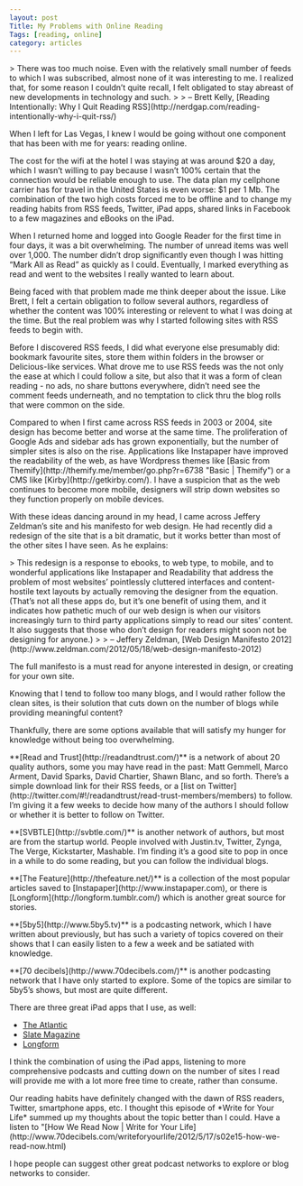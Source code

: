 ```yaml
---
layout: post
Title: My Problems with Online Reading
Tags: [reading, online]
category: articles
---
```

<p>
> There was too much noise. Even with the relatively small number of feeds to which I was subscribed, almost none of it was interesting to me. I realized that, for some reason I couldn’t quite recall, I felt obligated to stay abreast of new developments in technology and such.
> 
> – Brett Kelly, [Reading Intentionally: Why I Quit Reading RSS](http://nerdgap.com/reading-intentionally-why-i-quit-rss/)
<p>
When I left for Las Vegas, I knew I would be going without one component that has been with me for years: reading online. 
<p>
The cost for the wifi at the hotel I was staying at was around $20 a day, which I wasn’t willing to pay because I wasn’t 100% certain that the connection would be reliable enough to use. The data plan my cellphone carrier has for travel in the United States is even worse: $1 per 1 Mb. The combination of the two high costs forced me to be offline and to change my reading habits from RSS feeds, Twitter, iPad apps, shared links in Facebook to a few magazines and eBooks on the iPad. 
<p>
When I returned home and logged into Google Reader for the first time in four days, it was a bit overwhelming. The number of unread items was well over 1,000. The number didn’t drop significantly even though I was hitting “Mark All as Read” as quickly as I could. Eventually, I marked everything as read and went to the websites I really wanted to learn about. 
<p>
Being faced with that problem made me think deeper about the issue. Like Brett, I felt a certain obligation to follow several authors, regardless of whether the content was 100% interesting or relevent to what I was doing at the time. But the real problem was why I started following sites with RSS feeds to begin with. 
<p>
Before I discovered RSS feeds, I did what everyone else presumably did: bookmark favourite sites, store them within folders in the browser or Delicious-like services. What drove me to use RSS feeds was the not only the ease at which I could follow a site, but also that it was a form of clean reading - no ads, no share buttons everywhere, didn’t need see the comment feeds underneath, and no temptation to click thru the blog rolls that were common on the side.
<p>
Compared to when I first came across RSS feeds in 2003 or 2004, site design has become better and worse at the same time. The proliferation of Google Ads and sidebar ads has grown exponentially, but the number of simpler sites is also on the rise. Applications like Instapaper have improved the readability of the web, as have Wordpress themes like [Basic from Themify](http://themify.me/member/go.php?r=6738 "Basic | Themify") or a CMS like [Kirby](http://getkirby.com/). I have a suspicion that as the web continues to become more mobile, designers will strip down websites so they function properly on mobile devices. 
<p>
With these ideas dancing around in my head, I came across Jeffery Zeldman’s site and his manifesto for web design. He had recently did a redesign of the site that is a bit dramatic, but it works better than most of the other sites I have seen. As he explains:
<p>
> This redesign is a response to ebooks, to web type, to mobile, and to wonderful applications like Instapaper and Readability that address the problem of most websites’ pointlessly cluttered interfaces and content-hostile text layouts by actually removing the designer from the equation. (That’s not all these apps do, but it’s one benefit of using them, and it indicates how pathetic much of our web design is when our visitors increasingly turn to third party applications simply to read our sites’ content. It also suggests that those who don’t design for readers might soon not be designing for anyone.)
> 
> – Jeffery Zeldman, [Web Design Manifesto 2012](http://www.zeldman.com/2012/05/18/web-design-manifesto-2012)

The full manifesto is a must read for anyone interested in design, or creating for your own site. 
<p>
Knowing that I tend to follow too many blogs, and I would rather follow the clean sites, is their solution that cuts down on the number of blogs while providing meaningful content? 
<p>
Thankfully, there are some options available that will satisfy my hunger for knowledge without being too overwhelming. 
<p>
**[Read and Trust](http://readandtrust.com/)** is a network of about 20 quality authors, some you may have read in the past: Matt Gemmell, Marco Arment, David Sparks, David Chartier, Shawn Blanc, and so forth. There’s a simple download link for their RSS feeds, or a [list on Twitter](http://twitter.com/#!/readandtrust/read-trust-members/members) to follow. I’m giving it a few weeks to decide how many of the authors I should follow or whether it is better to follow on Twitter. 
<p>
**[SVBTLE](http://svbtle.com/)** is another network of authors, but most are from the startup world. People involved with Justin.tv, Twitter, Zynga, The Verge, Kickstarter, Mashable. I’m finding it’s a good site to pop in once in a while to do some reading, but you can follow the individual blogs. 
<p>
**[The Feature](http://thefeature.net/)** is a collection of the most popular articles saved to [Instapaper](http://www.instapaper.com), or there is [Longform](http://longform.tumblr.com/) which is another great source for stories. 
<p>
**[5by5](http://www.5by5.tv)** is a podcasting network, which I have written about previously, but has such a variety of topics covered on their shows that I can easily listen to a few a week and be satiated with knowledge. 
<p>
**[70 decibels](http://www.70decibels.com/)** is another podcasting network that I have only started to explore. Some of the topics are similar to 5by5’s shows, but most are quite different. 
<p>
There are three great iPad apps that I use, as well:

  * [The Atlantic](http://itunes.apple.com/ca/app/atlantic-magazine-digital/id397599894?mt=8)
  * [Slate Magazine](http://itunes.apple.com/ca/app/slate-magazine/id384914589?mt=8)
  * [Longform](http://itunes.apple.com/us/app/longform/id490437064?mt=8)

I think the combination of using the iPad apps, listening to more comprehensive podcasts and cutting down on the number of sites I read will provide me with a lot more free time to create, rather than consume. 
<p>
Our reading habits have definitely changed with the dawn of RSS readers, Twitter, smartphone apps, etc. I thought this episode of *Write for Your Life* summed up my thoughts about the topic better than I could. Have a listen to "[How We Read Now | Write for Your Life](http://www.70decibels.com/writeforyourlife/2012/5/17/s02e15-how-we-read-now.html)
<p>
I hope people can suggest other great podcast networks to explore or blog networks to consider.